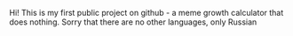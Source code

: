 Hi! This is my first public project on github - a meme growth calculator that does nothing. Sorry that there are no other languages, only Russian